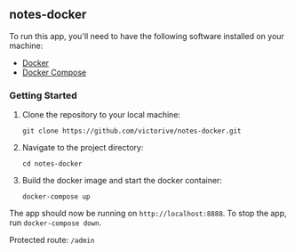 ## notes-docker

To run this app, you'll need to have the following software installed on your machine:

- [Docker](https://www.docker.com/)
- [Docker Compose](https://docs.docker.com/compose/)

### Getting Started

1.  Clone the repository to your local machine:

    `git clone https://github.com/victorive/notes-docker.git`

2.  Navigate to the project directory:

    `cd notes-docker`
3. Build the docker image and start the docker container:

    `docker-compose up`

The app should now be running on `http://localhost:8888`. To stop the app, run `docker-compose down`.

Protected route: `/admin`

